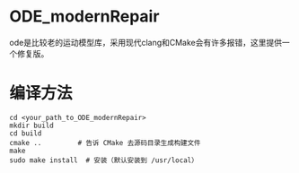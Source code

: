 # ODE_modernRepair
ode是比较老的运动模型库，采用现代clang和CMake会有许多报错，这里提供一个修复版。

# 编译方法
```
cd <your_path_to_ODE_modernRepair>
mkdir build
cd build
cmake ..         # 告诉 CMake 去源码目录生成构建文件
make
sudo make install  # 安装（默认安装到 /usr/local）
